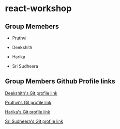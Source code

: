 # react-workshop

## Group Memebers

* Pruthvi

* Deekshith

* Harika

* Sri Sudheera 

## Group Members Github Profile links

[Deekshith's Git profile link](https://github.com/Dixith1196) 

[Pruthvi's Git profile link](https://github.com/pruthvi-naskanti)

[Harika's Git profile link](https://github.com/KHARIKA17)

[Sri Sudheera's Git profile link](https://github.com/sudheera96)

